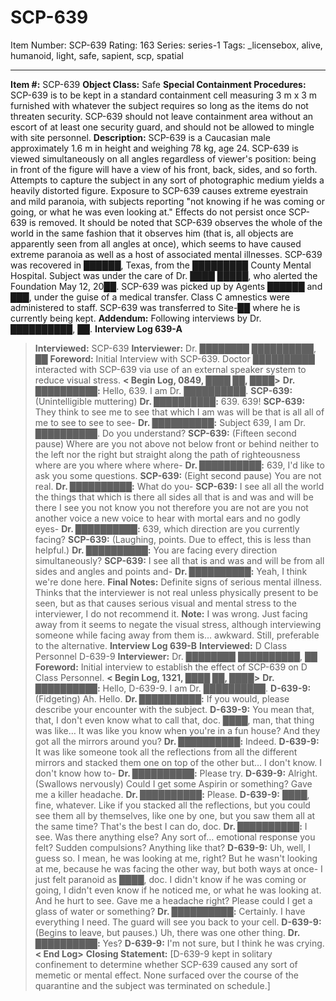 # SCP-639
Item Number: SCP-639
Rating: 163
Series: series-1
Tags: _licensebox, alive, humanoid, light, safe, sapient, scp, spatial

---

**Item #:** SCP-639
**Object Class:** Safe
**Special Containment Procedures:** SCP-639 is to be kept in a standard containment cell measuring 3 m x 3 m furnished with whatever the subject requires so long as the items do not threaten security. SCP-639 should not leave containment area without an escort of at least one security guard, and should not be allowed to mingle with site personnel.
**Description:** SCP-639 is a Caucasian male approximately 1.6 m in height and weighing 78 kg, age 24. SCP-639 is viewed simultaneously on all angles regardless of viewer's position: being in front of the figure will have a view of his front, back, sides, and so forth. Attempts to capture the subject in any sort of photographic medium yields a heavily distorted figure.
Exposure to SCP-639 causes extreme eyestrain and mild paranoia, with subjects reporting "not knowing if he was coming or going, or what he was even looking at." Effects do not persist once SCP-639 is removed. It should be noted that SCP-639 observes the whole of the world in the same fashion that it observes him (that is, all objects are apparently seen from all angles at once), which seems to have caused extreme paranoia as well as a host of associated mental illnesses.
SCP-639 was recovered in ██████, Texas, from the █████████ County Mental Hospital. Subject was under the care of Dr. ████ █████, who alerted the Foundation May 12, 20██. SCP-639 was picked up by Agents ██████ and ███, under the guise of a medical transfer. Class C amnestics were administered to staff. SCP-639 was transferred to Site-██ where he is currently being kept.
**Addendum:** Following interviews by Dr. ██████████, ██.
**Interview Log 639-A**
> **Interviewed:** SCP-639
> **Interviewer:** Dr. ████████ ██████████, ██
> **Foreword:** Initial Interview with SCP-639. Doctor ██████████ interacted with SCP-639 via use of an external speaker system to reduce visual stress.
> **< Begin Log, 0849, ████ ██, ████>**
> **Dr. ██████████:** Hello, 639. I am Dr. ██████████.
> **SCP-639:** (Unintelligible muttering)
> **Dr. ██████████:** 639\. 639!
> **SCP-639:** They think to see me to see that which I am was will be that is all all of me to see to see to see-
> **Dr. ██████████:** Subject 639, I am Dr. ██████████. Do you understand?
> **SCP-639:** (Fifteen second pause) Where are you not above not below front or behind neither to the left nor the right but straight along the path of righteousness where are you where where where-
> **Dr. ██████████:** 639, I'd like to ask you some questions.
> **SCP-639:** (Eight second pause) You are not real.
> **Dr. ██████████:** What do you-
> **SCP-639:** I see all all the world the things that which is there all sides all that is and was and will be there I see you not know you not therefore you are not are you not another voice a new voice to hear with mortal ears and no godly eyes-
> **Dr. ██████████:** 639, which direction are you currently facing?
> **SCP-639:** (Laughing, points. Due to effect, this is less than helpful.)
> **Dr. ██████████:** You are facing every direction simultaneously?
> **SCP-639:** I see all that is and was and will be from all sides and angles and points and-
> **Dr. ██████████:** Yeah, I think we're done here.
> **Final Notes:** Definite signs of serious mental illness. Thinks that the interviewer is not real unless physically present to be seen, but as that causes serious visual and mental stress to the interviewer, I do not recommend it.
> **Note:** I was wrong. Just facing away from it seems to negate the visual stress, although interviewing someone while facing away from them is… awkward. Still, preferable to the alternative.
**Interview Log 639-B**
> **Interviewed:** D Class Personnel D-639-9
> **Interviewer:** Dr. ████████ ██████████, ██
> **Foreword:** Initial interview to establish the effect of SCP-639 on D Class Personnel.
> **< Begin Log, 1321, ████ ██, ████>**
> **Dr. ██████████:** Hello, D-639-9. I am Dr. ██████████.
> **D-639-9:** (Fidgeting) Ah. Hello.
> **Dr. ██████████:** If you would, please describe your encounter with the subject.
> **D-639-9:** You mean that, that, I don't even know what to call that, doc. ████, man, that thing was like… It was like you know when you're in a fun house? And they got all the mirrors around you?
> **Dr. ██████████:** Indeed.
> **D-639-9:** It was like someone took all the reflections from all the different mirrors and stacked them one on top of the other but… I don't know. I don't know how to-
> **Dr. ██████████:** Please try.
> **D-639-9:** Alright. (Swallows nervously) Could I get some Aspirin or something? Gave me a killer headache.
> **Dr. ██████████:** Please.
> **D-639-9:** ████, fine, whatever. Like if you stacked all the reflections, but you could see them all by themselves, like one by one, but you saw them all at the same time? That's the best I can do, doc.
> **Dr. ██████████:** I see. Was there anything else? Any sort of… emotional response you felt? Sudden compulsions? Anything like that?
> **D-639-9:** Uh, well, I guess so. I mean, he was looking at me, right? But he wasn't looking at me, because he was facing the other way, but both ways at once- I just felt paranoid as ████, doc. I didn't know if he was coming or going, I didn't even know if he noticed me, or what he was looking at. And he hurt to see. Gave me a headache right? Please could I get a glass of water or something?
> **Dr. ██████████:** Certainly. I have everything I need. The guard will see you back to your cell.
> **D-639-9:** (Begins to leave, but pauses.) Uh, there was one other thing.
> **Dr. ██████████:** Yes?
> **D-639-9:** I'm not sure, but I think he was crying.
> **< End Log>**
> **Closing Statement:** [D-639-9 kept in solitary confinement to determine whether SCP-639 caused any sort of memetic or mental effect. None surfaced over the course of the quarantine and the subject was terminated on schedule.]